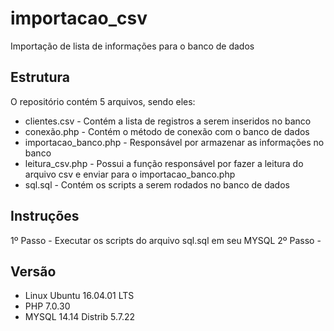 # importacao_csv
Importação de lista de informações para o banco de dados

## Estrutura
O repositório contém 5 arquivos, sendo eles:
* clientes.csv - Contém a lista de registros a serem inseridos no banco
* conexão.php - Contém o método de conexão com o banco de dados
* importacao_banco.php - Responsável por armazenar as informações no banco
* leitura_csv.php - Possui a função responsável por fazer a leitura do arquivo csv e enviar para o importacao_banco.php
* sql.sql - Contém os scripts a serem rodados no banco de dados

## Instruções
1º Passo - Executar os scripts do arquivo sql.sql em seu MYSQL
2º Passo - 

## Versão
* Linux Ubuntu 16.04.01 LTS
* PHP 7.0.30
* MYSQL 14.14 Distrib 5.7.22